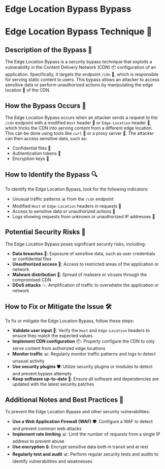 # Edge Location Bypass Bypass

# Edge Location Bypass Technique 🚀
## Description of the Bypass 📝
The Edge Location Bypass is a security bypass technique that exploits a vulnerability in the Content Delivery Network (CDN) 📦 configuration of an application. Specifically, it targets the endpoint `/cdn` 📄, which is responsible for serving static content to users. This bypass allows an attacker to access sensitive data or perform unauthorized actions by manipulating the edge location 📍 of the CDN.

## How the Bypass Occurs 🤔
The Edge Location Bypass occurs when an attacker sends a request to the `/cdn` endpoint with a modified `Host` header 📝 or `Edge-Location` header 📍, which tricks the CDN into serving content from a different edge location. This can be done using tools like `curl` 🐙 or a proxy server 🔄. The attacker can then access sensitive data, such as:

* Confidential files 📁
* Authentication tokens 📝
* Encryption keys 🔑

## How to Identify the Bypass 🔍
To identify the Edge Location Bypass, look for the following indicators:
* Unusual traffic patterns 📊 from the `/cdn` endpoint
* Modified `Host` or `Edge-Location` headers in requests 📝
* Access to sensitive data or unauthorized actions 🚨
* Logs showing requests from unknown or unauthorized IP addresses 📍

## Potential Security Risks 🚨
The Edge Location Bypass poses significant security risks, including:
* **Data breaches** 📁: Exposure of sensitive data, such as user credentials or confidential files
* **Unauthorized access** 🚪: Access to restricted areas of the application or network
* **Malware distribution** 🤖: Spread of malware or viruses through the compromised CDN
* **DDoS attacks** 💥: Amplification of traffic to overwhelm the application or network

## How to Fix or Mitigate the Issue 🛠️
To fix or mitigate the Edge Location Bypass, follow these steps:
* **Validate user input** 📝: Verify the `Host` and `Edge-Location` headers to ensure they match the expected values
* **Implement CDN configuration** 📦: Properly configure the CDN to only serve content from authorized edge locations
* **Monitor traffic** 📊: Regularly monitor traffic patterns and logs to detect unusual activity
* **Use security plugins** 🛡️: Utilize security plugins or modules to detect and prevent bypass attempts
* **Keep software up-to-date** 🔩: Ensure all software and dependencies are updated with the latest security patches

## Additional Notes and Best Practices 📝
To prevent the Edge Location Bypass and other security vulnerabilities:
* **Use a Web Application Firewall (WAF)** 🛡️: Configure a WAF to detect and prevent common web attacks
* **Implement rate limiting** 📊: Limit the number of requests from a single IP address to prevent abuse
* **Use encryption** 🔒: Encrypt sensitive data both in transit and at rest
* **Regularly test and audit** 📊: Perform regular security tests and audits to identify vulnerabilities and weaknesses